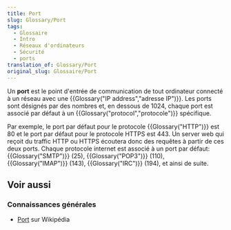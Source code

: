 ```yaml
---
title: Port
slug: Glossary/Port
tags:
  - Glossaire
  - Intro
  - Réseaux d'ordinateurs
  - Sécurité
  - ports
translation_of: Glossary/Port
original_slug: Glossaire/Port
---
```

Un **port** est le point d'entrée de communication de tout ordinateur connecté à un réseau avec une {{Glossary("IP address","adresse IP")}}. Les ports sont désignés par des nombres et, en dessous de 1024, chaque port est associé par défaut à un {{Glossary("protocol","protocole")}} spécifique.

Par exemple, le port par défaut pour le protocole {{Glossary("HTTP")}} est 80 et le port par défaut pour le protocole HTTPS est 443. Un server web qui reçoit du traffic HTTP ou HTTPS écoutera donc des requêtes à partir de ces deux ports. Chaque protocole internet est associé à un port par défaut: {{Glossary("SMTP")}} (25), {{Glossary("POP3")}} (110), {{Glossary("IMAP")}} (143), {{Glossary("IRC")}} (194), et ainsi de suite.

## Voir aussi

### Connaissances générales

- [Port](https://fr.wikipedia.org/wiki/Port_(logiciel)) sur Wikipédia
